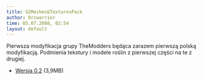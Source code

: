 ```yaml
---
title: G2Meshes&TexturesPack
author: Orcwarrior
time: 05.07.2008, 02:54
layout: default
---
```

Pierwsza modyfikacja grupy TheModders będąca zarazem pierwszą polską modyfikacją. 
Podmienia tekstury i modele roślin z pierwszej części na te z drugiej.

- [Wersja 0.2](/download/G2MeshesAndTexturesPack_v0.2b_Setup.exe) (3,9MB)